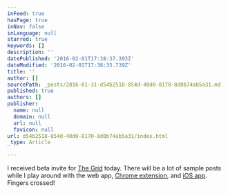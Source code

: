 ```yaml
---
inFeed: true
hasPage: true
inNav: false
inLanguage: null
starred: true
keywords: []
description: ''
datePublished: '2016-02-01T17:38:37.393Z'
dateModified: '2016-02-01T17:38:35.739Z'
title: ''
author: []
sourcePath: _posts/2016-01-31-d54b2518-854d-40d0-8170-8d0b74ab5a31.md
published: true
authors: []
publisher:
  name: null
  domain: null
  url: null
  favicon: null
url: d54b2518-854d-40d0-8170-8d0b74ab5a31/index.html
_type: Article

---
```

I received beta invite for [The Grid][0] today. There will be a lot of sample posts while I play around with the web app, [Chrome extension][1], and [iOS app][2]. Fingers crossed!

[0]: http://thegrid.io/
[1]: http://thegr.id/1IRWuyn
[2]: https://itunes.apple.com/us/app/the-grid./id990744597